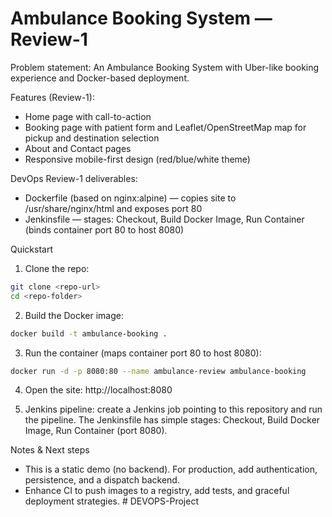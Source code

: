 # Ambulance Booking System — Review-1

Problem statement: An Ambulance Booking System with Uber-like booking experience and Docker-based deployment.

Features (Review-1):
- Home page with call-to-action
- Booking page with patient form and Leaflet/OpenStreetMap map for pickup and destination selection
- About and Contact pages
- Responsive mobile-first design (red/blue/white theme)

DevOps Review-1 deliverables:
- Dockerfile (based on nginx:alpine) — copies site to /usr/share/nginx/html and exposes port 80
- Jenkinsfile — stages: Checkout, Build Docker Image, Run Container (binds container port 80 to host 8080)

Quickstart
1. Clone the repo:

```bash
git clone <repo-url>
cd <repo-folder>
```

2. Build the Docker image:

```bash
docker build -t ambulance-booking .
```

3. Run the container (maps container port 80 to host 8080):

```bash
docker run -d -p 8080:80 --name ambulance-review ambulance-booking
```

4. Open the site: http://localhost:8080

5. Jenkins pipeline: create a Jenkins job pointing to this repository and run the pipeline. The Jenkinsfile has simple stages: Checkout, Build Docker Image, Run Container (port 8080).

Notes & Next steps
- This is a static demo (no backend). For production, add authentication, persistence, and a dispatch backend.
- Enhance CI to push images to a registry, add tests, and graceful deployment strategies.
#   D E V O P S - P r o j e c t  
 